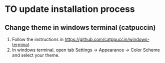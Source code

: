 # TO update installation process

## Change theme in windows terminal (catpuccin)

1. Follow the instructions in https://github.com/catppuccin/windows-terminal.
2. In windows terminal, open tab Settings -> Appearance -> Color Scheme and select your theme.
